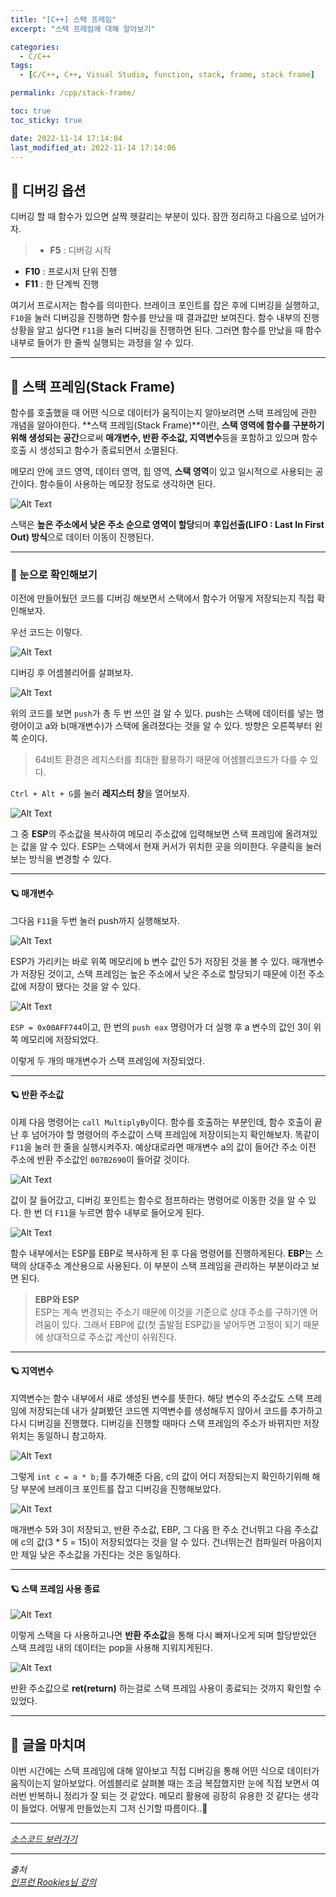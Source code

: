 ```yaml
---
title: "[C++] 스택 프레임"
excerpt: "스택 프레임에 대해 알아보기"

categories:
  - C/C++
tags:
  - [C/C++, C++, Visual Studio, function, stack, frame, stack frame]

permalink: /cpp/stack-frame/

toc: true
toc_sticky: true

date: 2022-11-14 17:14:04
last_modified_at: 2022-11-14 17:14:06
---
```


## 👻 디버깅 옵션
디버깅 할 때 함수가 있으면 살짝 헷갈리는 부분이 있다. 잠깐 정리하고 다음으로 넘어가자.   

> - **F5** : 디버깅 시작
- **F10** : 프로시저 단위 진행
- **F11** : 한 단계씩 진행

여기서 프로시저는 함수를 의미한다. 브레이크 포인트를 잡은 후에 디버깅을 실행하고, ``` F10 ```을 눌러 디버깅을 진행하면 함수를 만났을 때 결과값만 보여진다. 함수 내부의 진행 상황을 알고 싶다면 ``` F11 ```을 눌러 디버깅을 진행하면 된다. 그러면 함수를 만났을 때 함수 내부로 들어가 한 줄씩 실행되는 과정을 알 수 있다.

***

## 👻 스택 프레임(Stack Frame)
함수를 호출했을 때 어떤 식으로 데이터가 움직이는지 알아보려면 스택 프레임에 관한 개념을 알아야한다. **스택 프레임(Stack Frame)**이란, **스택 영역에 함수를 구분하기 위해 생성되는 공간**으로써 **매개변수, 반환 주소값, 지역변수**등을 포함하고 있으며 함수 호출 시 생성되고 함수가 종료되면서 소멸된다.

메모리 안에 코드 영역, 데이터 영역, 힙 영역, **스택 영역**이 있고 일시적으로 사용되는 공간이다. 함수들이 사용하는 메모장 정도로 생각하면 된다.

![Alt Text](/assets/images/posts_img/basics/cpp/function/stack-frame/img_c_stackframe_01.png)   

스택은 **높은 주소에서 낮은 주소 순으로 영역이 할당**되며 **후입선출(LIFO : Last In First Out) 방식**으로 데이터 이동이 진행된다.

***

### 🌱 눈으로 확인해보기
이전에 만들어뒀던 코드를 디버깅 해보면서 스택에서 함수가 어떻게 저장되는지 직접 확인해보자.

우선 코드는 이렇다.

![Alt Text](/assets/images/posts_img/basics/cpp/function/stack-frame/debug.PNG)   

디버깅 후 어셈블리어를 살펴보자.

![Alt Text](/assets/images/posts_img/basics/cpp/function/stack-frame/asm.PNG)   

위의 코드를 보면 ``` push ```가 총 두 번 쓰인 걸 알 수 있다. push는 스택에 데이터를 넣는 명령어이고 a와 b(매개변수)가 스택에 올려졌다는 것을 알 수 있다. 방향은 오른쪽부터 왼쪽 순이다.

> 64비트 환경은 레지스터를 최대한 활용하기 때문에 어셈블리코드가 다를 수 있다.

``` Ctrl + Alt + G ```를 눌러 **레지스터 창**을 열어보자.

![Alt Text](/assets/images/posts_img/basics/cpp/function/stack-frame/register.PNG)   

그 중 **ESP**의 주소값을 복사하여 메모리 주소값에 입력해보면 스택 프레임에 올려져있는 값을 알 수 있다. ESP는 스택에서 현재 커서가 위치한 곳을 의미한다. 우클릭을 눌러 보는 방식을 변경할 수 있다.

***

#### 🪐 매개변수

그다음 ``` F11 ```을 두번 눌러 push까지 실행해보자.

![Alt Text](/assets/images/posts_img/basics/cpp/function/stack-frame/memory.PNG)   

ESP가 가리키는 바로 위쪽 메모리에 b 변수 값인 5가 저장된 것을 볼 수 있다. 매개변수가 저장된 것이고, 스택 프레임는 높은 주소에서 낮은 주소로 할당되기 때문에 이전 주소값에 저장이 됐다는 것을 알 수 있다.

![Alt Text](/assets/images/posts_img/basics/cpp/function/stack-frame/memory2.PNG)   

``` ESP = 0x00AFF744 ```이고, 한 번의 ``` push eax ``` 명령어가 더 실행 후 a 변수의 값인 3이 위쪽 메모리에 저장되었다.

이렇게 두 개의 매개변수가 스택 프레임에 저장되었다.

***

#### 🪐 반환 주소값
이제 다음 명령어는 ``` call MultiplyBy ```이다. 함수를 호출하는 부분인데, 함수 호출이 끝난 후 넘어가야 할 명령어의 주소값이 스택 프레임에 저장이되는지 확인해보자. 똑같이 ``` F11 ```을 눌러 한 줄을 실행시켜주자. 예상대로라면 매개변수 a의 값이 들어간 주소 이전 주소에 반환 주소값인 ``` 007B2690 ```이 들어갈 것이다.

![Alt Text](/assets/images/posts_img/basics/cpp/function/stack-frame/memory3.PNG)   

값이 잘 들어갔고, 디버깅 포인트는 함수로 점프하라는 명령어로 이동한 것을 알 수 있다. 한 번 더 ``` F11 ```을 누르면 함수 내부로 들어오게 된다.

![Alt Text](/assets/images/posts_img/basics/cpp/function/stack-frame/memory4.PNG)   

함수 내부에서는 ESP를 EBP로 복사하게 된 후 다음 명령어를 진행하게된다. **EBP**는 스택의 상대주소 계산용으로 사용된다. 이 부분이 스택 프레임을 관리하는 부분이라고 보면 된다.

> **EBP와 ESP**   
ESP는 계속 변경되는 주소기 때문에 이것을 기준으로 상대 주소를 구하기엔 어려움이 있다. 그래서 EBP에 값(첫 출발점 ESP값)을 넣어두면 고정이 되기 때문에 상대적으로 주소값 계산이 쉬워진다.

***

#### 🪐 지역변수
지역변수는 함수 내부에서 새로 생성된 변수를 뜻한다. 해당 변수의 주소값도 스택 프레임에 저장되는데 내가 살펴봤던 코드엔 지역변수를 생성해두지 않아서 코드를 추가하고 다시 디버깅을 진행했다. 디버깅을 진행할 때마다 스택 프레임의 주소가 바뀌지만 저장 위치는 동일하니 참고하자.

![Alt Text](/assets/images/posts_img/basics/cpp/function/stack-frame/asm2.PNG)   

그렇게 ``` int c = a * b; ```를 추가해준 다음, c의 값이 어디 저장되는지 확인하기위해 해당 부분에 브레이크 포인트를 잡고 디버깅을 진행해보았다.

![Alt Text](/assets/images/posts_img/basics/cpp/function/stack-frame/memory5.PNG)   

매개변수 5와 3이 저장되고, 반환 주소값, EBP, 그 다음 한 주소 건너뛰고 다음 주소값에 c의 값(3 * 5 = 15)이 저장되었다는 것을 알 수 있다. 건너뛰는건 컴파일러 마음이지만 제일 낮은 주소값을 가진다는 것은 동일하다.

***

#### 🪐 스택 프레임 사용 종료

![Alt Text](/assets/images/posts_img/basics/cpp/function/stack-frame/asm3.PNG)   

이렇게 스택을 다 사용하고나면 **반환 주소값**을 통해 다시 빠져나오게 되며 할당받았던 스택 프레임 내의 데이터는 pop을 사용해 지워지게된다.

![Alt Text](/assets/images/posts_img/basics/cpp/function/stack-frame/asm4.PNG)   

반환 주소값으로 **ret(return)** 하는걸로 스택 프레임 사용이 종료되는 것까지 확인할 수 있었다.

***

## 👻 글을 마치며
이번 시간에는 스택 프레임에 대해 알아보고 직접 디버깅을 통해 어떤 식으로 데이터가 움직이는지 알아보았다. 어셈블리로 살펴볼 때는 조금 복잡했지만 눈에 직접 보면서 여러번 반복하니 정리가 잘 되는 것 같았다. 메모리 활용에 굉장히 유용한 것 같다는 생각이 들었다. 어떻게 만들었는지 그저 신기할 따름이다..👀

***

_[소스코드 보러가기](https://github.com/choi-dan-di/study_cpp/tree/main/function/stack-frame)_

***

_출처_   
_[인프런 Rookies님 강의](https://inf.run/bje8)_   